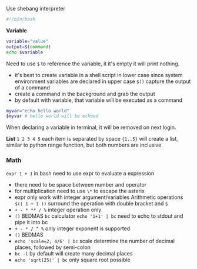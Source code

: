 Use shebang interpreter
```bash
#!/bin/bash
```

**Variable**
```bash
variable="value"
output=$(command)
echo $variable
```
Need to use `$` to reference the variable, it it's empty it will print nothing.
- it's best to create variable in a shell script in lower case since system environment variables are declared in upper case 
`$()` capture the output of a command
- create a command in the background and grab the output
- by default with variable, that variable will be executed as a command
```bash
myvar="echo hello world"
$myvar # hello world will be echoed
```
When declaring a variable in terminal, it will be removed on next login.

**List** 
`1 2 3 4 5` each item is separated by space
`{1..5}` will create a list, similar to python range function, but both numbers are inclusive

### Math
`expr 1 + 1` in bash need to use expr to evaluate a expression
- there need to be space between number and operator
- for multiplication need to use `\*` to escape the asterix
- expr only work with integer argument/variables
Arithmetic operations
`$(( 1 + 1 ))` surround the operation with double bracket and `$`
- `+ - * ** / %` integer operation only
- `()` BEDMAS
`bc` calculator
`echo '1+1' | bc` need to echo to stdout and pipe it into bc
- `+ - * / ^ %` only integer exponent is supported  
- `()` BEDMAS
- `echo 'scale=2; 4/6' | bc` scale determine the number of decimal places, followed by semi-colon
- `bc -l` by default will create many decimal places
- `echo 'sqrt(25)' | bc` only square root possible


